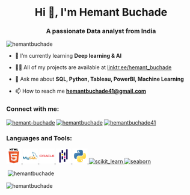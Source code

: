 <h1 align="center">Hi 👋, I'm Hemant Buchade</h1>
<h3 align="center">A passionate Data analyst from India</h3>

<p align="left"> <img src="https://komarev.com/ghpvc/?username=hemantbuchade&label=Profile%20views&color=0e75b6&style=flat" alt="hemantbuchade" /> </p>

- 🌱 I’m currently learning **Deep learning & AI**

- 👨‍💻 All of my projects are available at [linktr.ee/hemant_buchade](linktr.ee/hemant_buchade)

- 💬 Ask me about **SQL, Python, Tableau, PowerBI, Machine Learning**

- 📫 How to reach me **hemantbuchade41@gmail.com**

<h3 align="left">Connect with me:</h3>
<p align="left">
<a href="https://linkedin.com/in/hemant-buchade" target="blank"><img align="center" src="https://raw.githubusercontent.com/rahuldkjain/github-profile-readme-generator/master/src/images/icons/Social/linked-in-alt.svg" alt="hemant-buchade" height="30" width="40" /></a>
<a href="https://kaggle.com/hemantbuchade" target="blank"><img align="center" src="https://raw.githubusercontent.com/rahuldkjain/github-profile-readme-generator/master/src/images/icons/Social/kaggle.svg" alt="hemantbuchade" height="30" width="40" /></a>
<a href="https://www.hackerrank.com/hemantbuchade41" target="blank"><img align="center" src="https://raw.githubusercontent.com/rahuldkjain/github-profile-readme-generator/master/src/images/icons/Social/hackerrank.svg" alt="hemantbuchade41" height="30" width="40" /></a>
</p>

<h3 align="left">Languages and Tools:</h3>
<p align="left"> <a href="https://www.w3.org/html/" target="_blank" rel="noreferrer"> <img src="https://raw.githubusercontent.com/devicons/devicon/master/icons/html5/html5-original-wordmark.svg" alt="html5" width="40" height="40"/> </a> <a href="https://www.mysql.com/" target="_blank" rel="noreferrer"> <img src="https://raw.githubusercontent.com/devicons/devicon/master/icons/mysql/mysql-original-wordmark.svg" alt="mysql" width="40" height="40"/> </a> <a href="https://www.oracle.com/" target="_blank" rel="noreferrer"> <img src="https://raw.githubusercontent.com/devicons/devicon/master/icons/oracle/oracle-original.svg" alt="oracle" width="40" height="40"/> </a> <a href="https://pandas.pydata.org/" target="_blank" rel="noreferrer"> <img src="https://raw.githubusercontent.com/devicons/devicon/2ae2a900d2f041da66e950e4d48052658d850630/icons/pandas/pandas-original.svg" alt="pandas" width="40" height="40"/> </a> <a href="https://www.python.org" target="_blank" rel="noreferrer"> <img src="https://raw.githubusercontent.com/devicons/devicon/master/icons/python/python-original.svg" alt="python" width="40" height="40"/> </a> <a href="https://scikit-learn.org/" target="_blank" rel="noreferrer"> <img src="https://upload.wikimedia.org/wikipedia/commons/0/05/Scikit_learn_logo_small.svg" alt="scikit_learn" width="40" height="40"/> </a> <a href="https://seaborn.pydata.org/" target="_blank" rel="noreferrer"> <img src="https://seaborn.pydata.org/_images/logo-mark-lightbg.svg" alt="seaborn" width="40" height="40"/> </a> </p>

<p>&nbsp;<img align="center" src="https://github-readme-stats.vercel.app/api?username=hemantbuchade&show_icons=true&locale=en" alt="hemantbuchade" /></p>

<p><img align="center" src="https://github-readme-streak-stats.herokuapp.com/?user=hemantbuchade&" alt="hemantbuchade" /></p>

